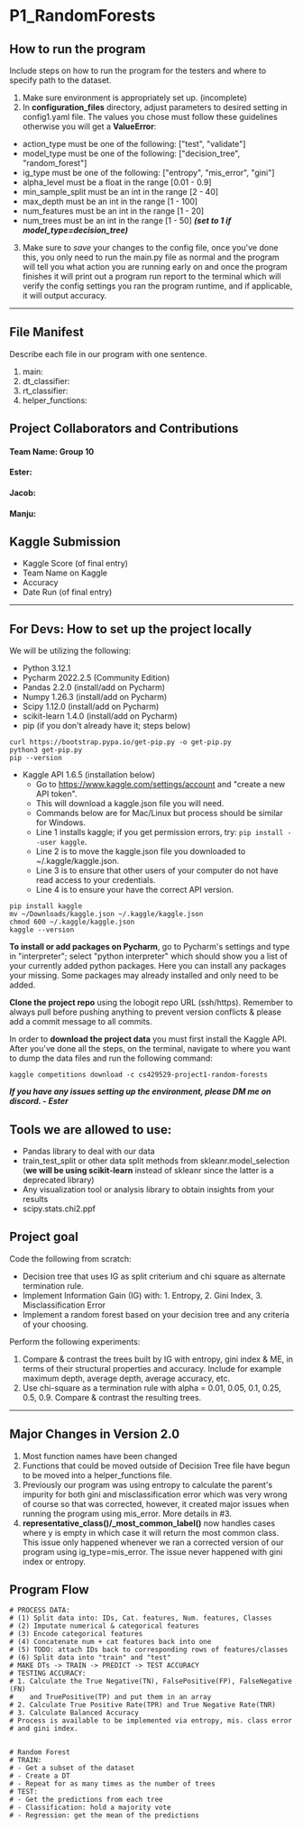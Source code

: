 # P1_RandomForests
## How to run the program
Include steps on how to run the program for the 
testers and where to specify path to the
dataset.
1. Make sure environment is appropriately set up. (incomplete)
2. In **configuration_files** directory, adjust parameters to
desired setting in config1.yaml file. The values you chose must 
follow these guidelines otherwise you will get a **ValueError**:
- action_type must be one of the following: ["test", "validate"]
- model_type must be one of the following: ["decision_tree", "random_forest"]
- ig_type must be one of the following: ["entropy", "mis_error", "gini"]
- alpha_level must be a float in the range [0.01 - 0.9]
- min_sample_split must be an int in the range [2 - 40]
- max_depth must be an int in the range [1 - 100]
- num_features must be an int in the range [1 - 20]
- num_trees must be an int in the range [1 - 50] 
***(set to 1 if model_type=decision_tree)*** 
3. Make sure to *save* your changes to the config file, once you've
done this, you only need to run the main.py file as normal and the
program will tell you what action you are running early on and
once the program finishes it will print out a program run report
to the terminal which will verify the config settings you ran
the program runtime, and if applicable, it will output accuracy.
***
## File Manifest
Describe each file in our program with one sentence.
1. main:
2. dt_classifier:
3. rt_classifier:
4. helper_functions:

## Project Collaborators and Contributions
#### Team Name: Group 10
#### Ester: 
#### Jacob:
#### Manju:

## Kaggle Submission
- Kaggle Score (of final entry)
- Team Name on Kaggle 
- Accuracy 
- Date Run (of final entry)
***
## For Devs: How to set up the project locally
We will be utilizing the following:
- Python 3.12.1
- Pycharm 2022.2.5 (Community Edition)
- Pandas 2.2.0 (install/add on Pycharm)
- Numpy 1.26.3 (install/add on Pycharm)
- Scipy 1.12.0 (install/add on Pycharm)
- scikit-learn 1.4.0 (install/add on Pycharm)
- pip (if you don't already have it; steps below)
```commandline
curl https://bootstrap.pypa.io/get-pip.py -o get-pip.py
python3 get-pip.py
pip --version
```
- Kaggle API 1.6.5 (installation below)
  - Go to https://www.kaggle.com/settings/account and "create a new API token".
  - This will download a kaggle.json file you will need. 
  - Commands below are for Mac/Linux but process should be similar for Windows.
  - Line 1 installs kaggle; if you get permission errors, try: ```pip install --user kaggle```.
  - Line 2 is to move the kaggle.json file you downloaded to ~/.kaggle/kaggle.json.
  - Line 3 is to ensure that other users of your computer do not have read access to your credentials.
  - Line 4 is to ensure your have the correct API version.
```commandline
pip install kaggle
mv ~/Downloads/kaggle.json ~/.kaggle/kaggle.json
chmod 600 ~/.kaggle/kaggle.json
kaggle --version
```

**To install or add packages on Pycharm**, go to Pycharm's
settings and type in "interpreter"; select "python interpreter"
which should show you a list of your currently added python packages.
Here you can install any packages your missing. Some packages may already 
installed and only need to be added.


**Clone the project repo** using the lobogit repo URL (ssh/https).
Remember to always pull before pushing anything to prevent version 
conflicts & please add a commit message to all commits.

In order to **download the project data** you must first install the Kaggle API.
After you've done all the steps, on the terminal, navigate to where you want to 
dump the data files and run the following command:
```commandline
kaggle competitions download -c cs429529-project1-random-forests
```

***If you have any issues setting up the environment, please DM 
me on discord. - Ester***
## Tools we are allowed to use:
- Pandas library to deal with our data
- train_test_split or other data split methods from skleanr.model_selection
  (**we will be using scikit-learn** instead of skleanr since the latter is a 
   deprecated library)
- Any visualization tool or analysis library to obtain insights from your 
results
- scipy.stats.chi2.ppf

## Project goal

Code the following from scratch:
- Decision tree that uses IG as split criterium and chi square as alternate 
termination rule.
- Implement Information Gain (IG) with: 1. Entropy, 2. Gini Index, 3. Misclassification Error
- Implement a random forest based on your decision tree and any criteria 
of your choosing.

Perform the following experiments:

1. Compare & contrast the trees built by IG with entropy, gini index & ME, 
in terms of their structural properties and accuracy. Include for example 
maximum depth, average depth, average accuracy, etc.
2. Use chi-square as a termination rule with alpha = 0.01, 0.05, 0.1, 0.25, 
0.5, 0.9. Compare & contrast the resulting trees.

***

## Major Changes in Version 2.0
1. Most function names have been changed
2. Functions that could be moved outside of Decision Tree file have begun to be moved into
a helper_functions file. 
3. Previously our program was using entropy to calculate the parent's impurity for both
gini and misclassification error which was very wrong of course so that was corrected, however,
it created major issues when running the program using mis_error. More details in #3.
4. **representative_class()/_most_common_label()** now handles cases where y is empty in which
case it will return the most common class. This issue only happened whenever we ran a corrected
version of our program using ig_type=mis_error. The issue never happened with gini index or
entropy.


## Program Flow

    # PROCESS DATA:
    # (1) Split data into: IDs, Cat. features, Num. features, Classes
    # (2) Imputate numerical & categorical features
    # (3) Encode categorical features
    # (4) Concatenate num + cat features back into one
    # (5) TODO: attach IDs back to corresponding rows of features/classes
    # (6) Split data into "train" and "test" 
    # MAKE DTs -> TRAIN -> PREDICT -> TEST ACCURACY
    # TESTING ACCURACY:
    # 1. Calculate the True Negative(TN), FalsePositive(FP), FalseNegative (FN)
    #    and TruePositive(TP) and put them in an array
    # 2. Calculate True Positive Rate(TPR) and True Negative Rate(TNR)
    # 3. Calculate Balanced Accuracy
    # Process is available to be implemented via entropy, mis. class error
    # and gini index.


    # Random Forest
    # TRAIN:
    # - Get a subset of the dataset
    # - Create a DT
    # - Repeat for as many times as the number of trees
    # TEST:
    # - Get the predictions from each tree
    # - Classification: hold a majority vote
    # - Regression: get the mean of the predictions